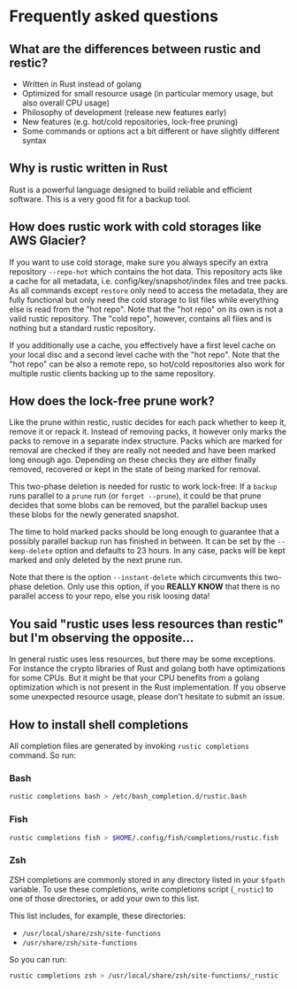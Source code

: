 # Frequently asked questions

## What are the differences between rustic and restic?
- Written in Rust instead of golang
- Optimized for small resource usage (in particular memory usage, but also overall CPU usage)
- Philosophy of development (release new features early)
- New features (e.g. hot/cold repositories, lock-free pruning)
- Some commands or options act a bit different or have slightly different syntax

## Why is rustic written in Rust
Rust is a powerful language designed to build reliable and efficient software.
This is a very good fit for a backup tool.

## How does rustic work with cold storages like AWS Glacier?
If you want to use cold storage, make sure you always specify an extra repository `--repo-hot` which 
contains the hot data. This repository acts like a cache for all metadata, i.e. config/key/snapshot/index
files and tree packs. As all commands except `restore` only need to access the metadata, they are fully
functional but only need the cold storage to list files while everything else is read from the "hot repo".
Note that the "hot repo" on its own is not a valid rustic repository. The "cold repo", however, contains
all files and is nothing but a standard rustic repository.

If you additionally use a cache, you effectively have a first level cache on your local disc and a second
level cache with the "hot repo". Note that the "hot repo" can be also a remote repo, so hot/cold repositories
also work for multiple rustic clients backing up to the same repository.

## How does the lock-free prune work?
Like the prune within restic, rustic decides for each pack whether to keep it, remove it or repack it.
Instead of removing packs, it however only marks the packs to remove in a separate index structure.
Packs which are marked for removal are checked if they are really not needed and have been marked
long enough ago. Depending on these checks they are either finally removed, recovered or kept in the
state of being marked for removal.

This two-phase deletion is needed for rustic to work lock-free: If a `backup` runs parallel to a `prune`
run (or `forget --prune`), it could be that prune decides that some blobs can be removed, but the parallel 
backup uses these blobs for the newly generated snapshot.

The time to hold marked packs should be long enough to guarantee that a possibly parallel backup run has
finished in between. It can be set by the `--keep-delete` option and defaults to 23 hours. In any case, packs 
will be kept marked and only deleted by the next prune run.

Note that there is the option `--instant-delete` which circumvents this two-phase deletion. Only use this
option, if you **REALLY KNOW** that there is no parallel access to your repo, else you risk loosing data!

## You said "rustic uses less resources than restic" but I'm observing the opposite...
In general rustic uses less resources, but there may be some exceptions. For instance the crypto libraries
of Rust and golang both have optimizations for some CPUs. But it might be that your CPU benefits from a
golang optimization which is not present in the Rust implementation.
If you observe some unexpected resource usage, please don't hesitate to submit an issue. 

## How to install shell completions
All completion files are generated by invoking `rustic completions` command. So run:

### Bash
```sh
rustic completions bash > /etc/bash_completion.d/rustic.bash
```

### Fish
```sh
rustic completions fish > $HOME/.config/fish/completions/rustic.fish
```

### Zsh
ZSH completions are commonly stored in any directory listed in your `$fpath` variable. To use these completions,
write completions script (`_rustic`) to one of those directories, or add your own to this list.

This list includes, for example, these directories:

- `/usr/local/share/zsh/site-functions`
- `/usr/share/zsh/site-functions`

So you can run:

```sh
rustic completions zsh > /usr/local/share/zsh/site-functions/_rustic
```
